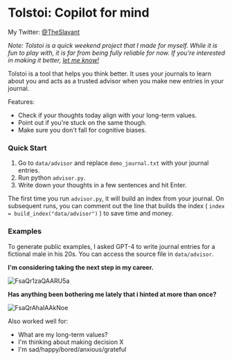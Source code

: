 # Tolstoi: Copilot for mind

My Twitter: [@TheSlavant](https://twitter.com/TheSlavant)

_Note: Tolstoi is a quick weekend project that I made for myself. While it is fun to play with, it is far from being fully reliable for now. If you're interested in making it better, [let me know!](https://twitter.com/TheSlavant)_

Tolstoi is a tool that helps you think better. It uses your journals to learn about you and acts as a trusted advisor when you make new entries in your journal. 

Features:
* Check if your thoughts today align with your long-term values.
* Point out if you're stuck on the same though.
* Make sure you don't fall for cognitive biases.

### Quick Start

1. Go to `data/advisor` and replace `demo_journal.txt` with your journal entries.
2. Run python `advisor.py`.
3. Write down your thoughts in a few sentences and hit Enter.

The first time you run `advisor.py`, it will build an index from your journal. On subsequent runs, you can comment out the line that builds the index ( `index = build_index("data/advisor")` ) to save time and money.


### Examples

To generate public examples, I asked GPT-4 to write journal entries for a fictional male in his 20s. You can access the source file in `data/advisor`.

**I'm considering taking the next step in my career.**

![FsaQr1zaQAARU5a](https://github.com/YaroslavShipilov/copilot-for-mind/assets/17534053/2db6a286-eabc-4ede-9868-7f35a52bb2cb)

**Has anything been bothering me lately that i hinted at more than once?**

![FsaQrAhaIAAkNoe](https://github.com/YaroslavShipilov/copilot-for-mind/assets/17534053/84209534-e2d5-46a6-b26a-5077817ffb93)

Also worked well for:
* What are my long-term values?
* I'm thinking about making decision X
* I'm sad/happy/bored/anxious/grateful
